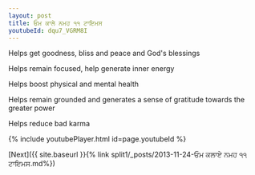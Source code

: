 ```yaml
---
layout: post
title: ਓਮ ਕਾਲੇ ਨਮਹ ੧੧ ਟਾਇਮਸ
youtubeId: dqu7_VGRM8I
---
```

 
 
Helps get goodness, bliss and peace and God's blessings
 
Helps remain focused, help generate inner energy 
 
Helps boost physical and mental health 
 
Helps remain grounded and generates a sense of gratitude towards the greater power 
 
Helps reduce bad karma
 
 
 
 


{% include youtubePlayer.html id=page.youtubeId %}
 
[Next]({{ site.baseurl }}{% link  split1/_posts/2013-11-24-ਓਮ ਕਲਾਏ ਨਮਹ ੧੧ ਟਾਇਮਸ.md%})
 
